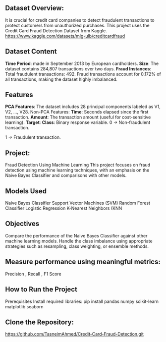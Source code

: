 ## Dataset Overview:
It is crucial for credit card companies to detect fraudulent transactions to protect customers from unauthorized purchases. This project uses the Credit Card Fraud Detection Dataset from Kaggle.
https://www.kaggle.com/datasets/mlg-ulb/creditcardfraud 
## Dataset Content
**Time Period**: 
made in September 2013 by European cardholders.
**Size**: 
The dataset contains 284,807 transactions over two days.
**Fraud Instances**:
Total fraudulent transactions: 492.
Fraud transactions account for 0.172% of all transactions, making the dataset highly imbalanced.
## Features
**PCA Features**:
The dataset includes 28 principal components labeled as V1, V2, ..., V28.
Non-PCA Features:
**Time**: Seconds elapsed since the first transaction.
**Amount**: The transaction amount (useful for cost-sensitive learning).
**Target**:
**Class**: Binary response variable.
0 → Non-fraudulent transaction.

1 → Fraudulent transaction.
## Project: 
Fraud Detection Using Machine Learning
This project focuses on fraud detection using machine learning techniques, with an emphasis on the Naive Bayes Classifier and comparisons with other models.
## Models Used
Naive Bayes Classifier
Support Vector Machines (SVM)
Random Forest Classifier
Logistic Regression
K-Nearest Neighbors (KNN
## Objectives
Compare the performance of the Naive Bayes Classifier against other machine learning models.
Handle the class imbalance using appropriate strategies such as resampling, class weighting, or ensemble methods.
## Measure performance using meaningful metrics:
Precision , 
Recall ,
F1 Score
## How to Run the Project
Prerequisites
Install required libraries:
pip install pandas numpy scikit-learn matplotlib seaborn
## Clone the Repository:
https://github.com/TasneimAhmed/Credit-Card-Fraud-Detection.git 

